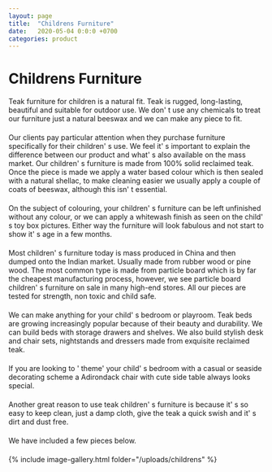 ```yaml
---
layout: page
title:  "Childrens Furniture"
date:   2020-05-04 0:0:0 +0700
categories: product
---
```

# Childrens Furniture
<div class="container col-lg-6" style="margin-left:0px; margin-bottom:20px; ">

Teak furniture for children is a natural fit. Teak is rugged, long-lasting, beautiful and suitable for outdoor use. We don&#39;	t use any chemicals to treat our furniture just a natural beeswax and we can make any piece to fit.
<br></div>
<div class="container col-lg-6" style="margin-left:0px; margin-bottom:20px; ">
Our clients pay particular attention when they purchase furniture specifically for their children&#39;	s use. We feel it&#39;	s important to explain the difference between our product and what&#39;	s also available on the mass market. Our children&#39;	s furniture is made from 100% solid reclaimed teak. Once the piece is made we apply a water based colour which is then sealed with a natural shellac, to make cleaning easier we usually apply a couple of coats of beeswax, although this isn&#39;	t essential.<br>
</div>
<div class="container col-lg-6" style="margin-left:0px; margin-bottom:20px; ">
On the subject of colouring, your children&#39;	s furniture can be left unfinished without any colour, or we can apply a whitewash finish as seen on the child&#39;	s toy box pictures. Either way the furniture will look fabulous and not start to show it&#39;	s age in a few months.<br>
</div>
<div class="container col-lg-6" style="margin-left:0px; margin-bottom:20px; ">
Most children&#39;	s furniture today is mass produced in China and then dumped onto the Indian market. Usually made from rubber wood or pine wood. The most common type is made from particle board which is by far the cheapest manufacturing process, however, we see particle board children&#39;	s furniture on sale in many high-end stores. All our pieces are tested for strength, non toxic and child safe.<br>
</div>
<div class="container col-lg-6" style="margin-left:0px; margin-bottom:20px; ">
We can make anything for your child&#39;	s bedroom or playroom. Teak beds are growing increasingly popular because of their beauty and durability. We can build beds with storage drawers and shelves. We also build stylish desk and chair sets, nightstands and dressers made from exquisite reclaimed teak.<br>
</div>
<div class="container col-lg-6" style="margin-left:0px; margin-bottom:20px; ">
If you are looking to &#39;	theme&#39;	 your child&#39;	s bedroom with a casual or seaside decorating scheme a Adirondack chair with cute side table always looks special.<br>
</div>
<div class="container col-lg-6" style="margin-left:0px; margin-bottom:20px; ">
Another great reason to use teak children&#39;	s furniture is because it&#39;	s so easy to keep clean, just a damp cloth, give the teak a quick swish and it&#39;	s dirt and dust free.<br>
</div>
<div class="container col-lg-6" style="margin-left:0px; margin-bottom:20px; ">
We have included a few pieces below.
</div>

{% include image-gallery.html folder="/uploads/childrens" %}